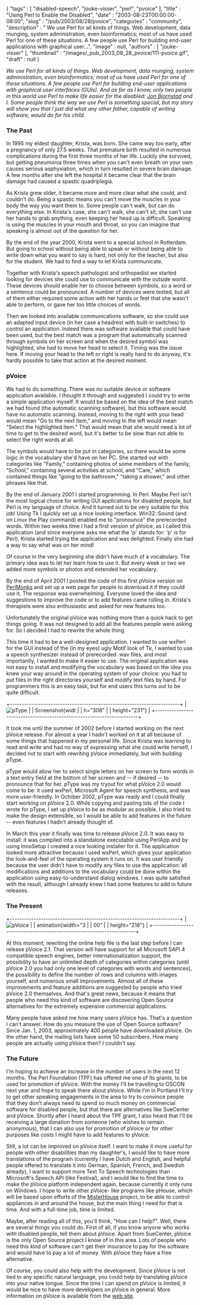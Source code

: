 {
   "tags" : [
      "disabled-speech",
      "jouke-visser",
      "perl",
      "pvoice"
   ],
   "title" : "Using Perl to Enable the Disabled",
   "date" : "2003-08-23T00:00:00-08:00",
   "slug" : "/pub/2003/08/28/pvoice",
   "categories" : "community",
   "description" : " We use Perl for all kinds of things. Web development, data munging, system administration, even bioinformatics; most of us have used Perl for one of these situations. A few people use Perl for building end-user applications with graphical user...",
   "image" : null,
   "authors" : [
      "jouke-visser"
   ],
   "thumbnail" : "/images/_pub_2003_08_28_pvoice/111-pvoice.gif",
   "draft" : null
}





*We use Perl for all kinds of things. Web development, data munging,
system administration, even bioinformatics; most of us have used Perl
for one of these situations. A few people use Perl for building end-user
applications with graphical user interfaces (GUIs). And as far as I
know, only two people in this world use Perl to make life easier for the
disabled: [Jon Bjornstad](/pub/a/2001/08/27/bjornstad.html) and I. Some
people think the way we use Perl is something special, but my story will
show you that I just did what any other father, capable of writing
software, would do for his child.*

### The Past

In 1995 my eldest daughter, Krista, was born. She came way too early,
after a pregnancy of only 27.5 weeks. That premature birth resulted in
numerous complications during the first three months of her life.
Luckily she survived, but getting pneumonia three times when you can't
even breath on your own causes serious asphyxiation, which in turn
resulted in severe brain damage. A few months after she left the
hospital it became clear that the brain damage had caused a spastic
quadriplegia.

As Krista grew older, it became more and more clear what she could, and
couldn't do. Being a spastic means you can't move the muscles in your
body the way you want them to. Some people can't walk, but can do
everything else. In Krista's case, she can't walk, she can't sit, she
can't use her hands to grab anything, even keeping her head up is
difficult. Speaking is using the muscles in your mouth and throat, so
you can imagine that speaking is almost out of the question for her.

By the end of the year 2000, Krista went to a special school in
Rotterdam. But going to school without being able to speak or without
being able to write down what you want to say is hard, not only for the
teacher, but also for the student. We had to find a way to let Krista
communicate.

Together with Krista's speech pathologist and orthopedist we started
looking for devices she could use to communicate with the outside world.
These devices should enable her to choose between symbols, so a word or
a sentence could be pronounced. A number of devices were tested, but all
of them either required some action with her hands or feet that she
wasn't able to perform, or gave her too little choices of words.

Then we looked into available communications software, so she could use
an adapted input device (in her case a headrest with built-in switches)
to control an application. Indeed there was software available that
could have been used, but the best match was a program that
automatically scanned through symbols on her screen and when the desired
symbol was highlighted, she had to move her head to select it. Timing
was the issue here. If moving your head to the left or right is really
hard to do anyway, it's hardly possible to take that action at the
desired moment.

### pVoice

We had to do something. There was no suitable device or software
application available. I thought it through and suggested I could try to
write a simple application myself. It would be based on the idea of the
best match we had found (the automatic scanning software), but this
software would have no automatic scanning. Instead, moving to the right
with your head would mean "Go to the next item," and moving to the left
would mean "Select the highlighted item." That would mean that she would
need a lot of time to get to the desired word, but it's better to be
slow than not able to select the right words at all.

The symbols would have to be put in categories, so there would be some
logic in the vocabulary she'd have on her PC. She started out with
categories like "Family," containing photos of some members of the
family, "School," containing several activities at school, and "Care,"
which contained things like "going to the bathroom," "taking a shower,"
and other phrases like that.

By the end of January 2001 I started programming. In Perl. Maybe Perl
isn't the most logical choice for writing GUI applications for disabled
people, but Perl is my language of choice. And it turned out to be very
suitable for this job! Using Tk I quickly set up a nice looking
interface. Win32::Sound (and on Linux the Play command) enabled me to
"pronounce" the prerecorded words. Within two weeks time I had a first
version of pVoice, as I called this application (and since everyone asks
me what the 'p' stands for: 'p' is for Perl). Krista started trying the
application and was delighted. Finally she had a way to say what was on
her mind!

Of course in the very beginning she didn't have much of a vocabulary.
The primary idea was to let her learn how to use it. But every week or
two we added more symbols or photos and extended her vocabulary.

By the end of April 2001 I posted the code of this first pVoice version
on [PerlMonks](http://www.perlmonks.org/index.pl?node_id=75757) and set
up a web page for people to download it if they could use it. The
response was overwhelming. Everyone loved the idea and suggestions to
improve the code or to add features came rolling in. Krista's therapists
were also enthusiastic and asked for new features too.

Unfortunately the original pVoice was nothing more than a quick hack to
get things going. It was not designed to add all the features people
were asking for. So I decided I had to rewrite the whole thing.

This time it had to be a well-designed application. I wanted to use
wxPerl for the GUI instead of the (in my eyes) ugly Motif look of Tk, I
wanted to use a speech synthesizer instead of prerecorded .wav files,
and most importantly, I wanted to make it easier to use. The original
application was not easy to install and modifying the vocabulary was
based on the idea you knew your way around in the operating system of
your choice: you had to put files in the right directories yourself and
modify text files by hand. For programmers this is an easy task, but for
end users this turns out to be quite difficult.

+-----------------------------------------------------------------------+
| ![pType                                                               |
| Screenshot](/images/_pub_2003_08_28_pvoice/ptypescreenshot1.gif){widt |
| h="308"                                                               |
| height="231"}                                                         |
+-----------------------------------------------------------------------+

It took me until the summer of 2002 before I started working on the next
pVoice release. For almost a year I hadn't worked on it at all because
of some things that happened in my personal life. Since Krista was
learning to read and write and had no way of expressing what she could
write herself, I decided not to start with rewriting pVoice immediately,
but with building pType.

pType would allow her to select single letters on her screen to form
words in a text entry field at the bottom of her screen and -- if
desired -- to pronounce that for her. pType was my tryout for what
pVoice 2.0 would come to be: it used wxPerl, Microsoft Agent for speech
synthesis, and was more user-friendly. In October 2002, pType was ready
and I could finally start working on pVoice 2.0. While copying and
pasting lots of the code I wrote for pType, I set up pVoice to be as
modular as possible. I also tried to make the design extensible, so I
would be able to add features in the future -- even features I hadn't
already thought of.

In March this year it finally was time to release pVoice 2.0. It was
easy to install: it was compiled into a standalone executable using
PerlApp and by using InnoSetup I created a nice looking installer for
it. The application looked more attractive because I used wxPerl, which
gives your application the look-and-feel of the operating system it runs
on. It was user friendly because the user didn't have to modify any
files to use the application: all modifications and additions to the
vocabulary could be done within the application using easy-to-understand
dialog windows. I was quite satisfied with the result, although I
already knew I had some features to add in future releases.

### The Present

+-----------------------------------------------------------------------+
| ![pVoice                                                              |
| animation](/images/_pub_2003_08_28_pvoice/pvoice-anigif.gif){width="3 |
| 00"                                                                   |
| height="218"}                                                         |
+-----------------------------------------------------------------------+

At this moment, rewriting the online help file is the last step before I
can release pVoice 2.1. That version will have support for all Microsoft
SAPI 4 compatible speech engines, better internationalization support,
the possibility to have an unlimited depth of categories within
categories (until pVoice 2.0 you had only one level of categories with
words and sentences), the possibility to define the number of rows and
columns with images yourself, and numerous small improvements. Almost
all of these improvements and feature additions are suggested by people
who tried pVoice 2.0 themselves. And that's great news, because it means
that people who need this kind of software are discovering Open Source
alternatives for the extremely expensive commercial applications.

Many people have asked me how many users pVoice has. That's a question I
can't answer. How do you measure the use of Open Source software? Since
Jan. 1, 2003, approximately 400 people have downloaded pVoice. On the
other hand, the mailing lists have some 50 subscribers. How many people
are actually using pVoice then? I couldn't say.

### The Future

I'm hoping to achieve an increase in the number of users in the next 12
months. The Perl Foundation (TPF) has offered me one of its grants, to
be used for promotion of pVoice. With the money I'll be travelling to
OSCON next year and hope to speak there about pVoice. While I'm in
Portland I'll try to get other speaking engagements in the area to try
to convince people that they don't always need to spend so much money on
commercial software for disabled people, but that there are alternatives
like SueCenter and pVoice. Shortly after I heard about the TPF grant, I
also heard that I'll be receiving a large donation from someone (who
wishes to remain anonymous), that I can also use for promotion of pVoice
or for other purposes like costs I might have to add features to pVoice.

Still, a lot can be improved on pVoice itself. I want to make it more
useful for people with other disabilities than my daughter's, I would
like to have more translations of the program (currently I have Dutch
and English, and helpful people offered to translate it into German,
Spanish, French, and Swedish already), I want to support more Text To
Speech technologies than Microsoft's Speech API (like Festival), and I
would like to find the time to make the pVoice platform independent
again, because currently it only runs on Windows. I hope to write other
pVoice- like programs like pHouse, which will be based upon efforts of
the [MisterHouse](http://www.misterhouse.com) project, to be able to
control appliances in and around the house, but the main thing I need
for that is time. And with a full-time job, time is limited.

Maybe, after reading all of this, you'll think, "How can I help?". Well,
there are several things you could do. First of all, if you know anyone
who works with disabled people, tell them about pVoice. Apart from
SueCenter, pVoice is the only Open Source project I know of in this
area. Lots of people who need this kind of software can't get their
insurance to pay for the software and would have to pay a lot of money.
With pVoice they have a free alternative.

Of course, you could also help with the development. Since pVoice is not
tied to any specific natural language, you could help by translating
pVoice into your native tongue. Since the time I can spend on pVoice is
limited, it would be nice to have more developers on pVoice in general.
More information on pVoice is available from the [web
site](http://www.pvoice.org).


